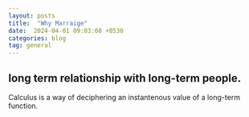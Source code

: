 ```yaml
---
layout: posts
title:  "Why Marraige"
date:  2024-04-01 09:03:08 +0530
categories: blog
tag: general
---
```

long term relationship with long-term people.
---

Calculus is a way of deciphering an instantenous value of a long-term function. 